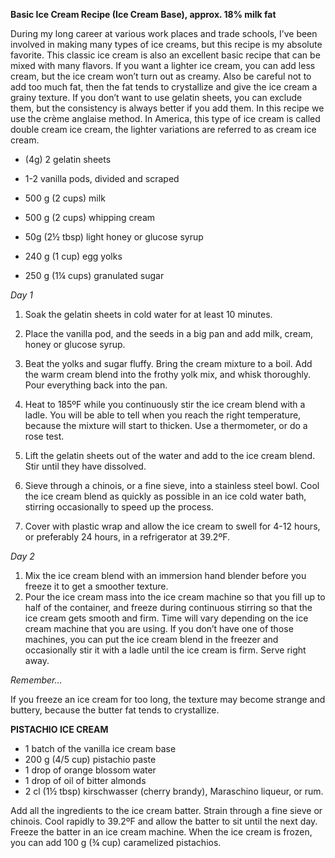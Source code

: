 **Basic Ice Cream Recipe (Ice Cream Base), approx. 18% milk fat**

During my long career at various work places and trade schools, I’ve been 
involved in making many types of ice creams, but this recipe is
my absolute favorite. This classic ice cream is also an excellent basic 
recipe that can be mixed with many flavors. If you want a lighter
ice cream, you can add less cream, but the ice cream won’t turn out as
creamy. Also be careful not to add too much fat, then the fat tends to 
crystallize and give the ice cream a grainy texture. If you don’t want to 
use gelatin sheets, you can exclude them, but the consistency is always 
better if you add them. In this recipe we use the crème anglaise method. 
In America, this type of ice cream is called double cream ice cream, the 
lighter variations are referred to as cream ice cream.

* (4g) 2 gelatin sheets

* 1-2 vanilla pods, divided and scraped

* 500 g (2 cups) milk

* 500 g (2 cups) whipping cream

* 50g (2½ tbsp) light honey or glucose syrup

* 240 g (1 cup) egg yolks

* 250 g (1¼ cups) granulated sugar

_Day 1_

1. Soak the gelatin sheets in cold water for at least 10 minutes.

2. Place the vanilla pod, and the seeds in a big pan and add milk, cream,
   honey or glucose syrup.

3. Beat the yolks and sugar fluffy. Bring the cream mixture to a boil. 
   Add the warm cream blend into the frothy yolk mix, and whisk thoroughly.
   Pour everything back into the pan.

4. Heat to 185ºF while you continuously stir the ice cream blend with a 
   ladle. You will be able to tell when you reach the right temperature,
   because the mixture will start to thicken. Use a thermometer, or do a 
   rose test.

5. Lift the gelatin sheets out of the water and add to the ice cream blend.
   Stir until they have dissolved.

6. Sieve through a chinois, or a fine sieve, into a stainless steel bowl. 
   Cool the ice cream blend as quickly as possible in an ice cold water
   bath, stirring occasionally to speed up the process.

7. Cover with plastic wrap and allow the ice cream to swell for 4-12 hours,
   or preferably 24 hours, in a refrigerator at 39.2ºF.

_Day 2_

1. Mix the ice cream blend with an immersion hand blender before you 
   freeze it to get a smoother texture.
2. Pour the ice cream mass into the ice cream machine so that you fill up
   to half of the container, and freeze during continuous stirring so that 
   the ice cream gets smooth and firm. Time will vary depending on the ice 
   cream machine that you are using. If you don’t have one of those 
   machines, you can put the ice cream blend in the freezer and 
   occasionally stir it with a ladle until the ice cream is firm. Serve 
   right away.

_Remember…_

If you freeze an ice cream for too long, the texture may become strange 
and buttery, because the butter fat tends to crystallize.

**PISTACHIO ICE CREAM**

* 1 batch of the vanilla ice cream base 
* 200 g (4/5 cup) pistachio paste 
* 1 drop of orange blossom water
* 1 drop of oil of bitter almonds
* 2 cl (1½ tbsp) kirschwasser (cherry brandy), Maraschino liqueur, or rum.

Add all the ingredients to the ice cream batter. Strain through a fine 
sieve or chinois. Cool rapidly to 39.2ºF and allow the batter to sit
until the next day. Freeze the batter in an ice cream machine. When the 
ice cream is frozen, you can add 100 g (¾ cup) caramelized pistachios.